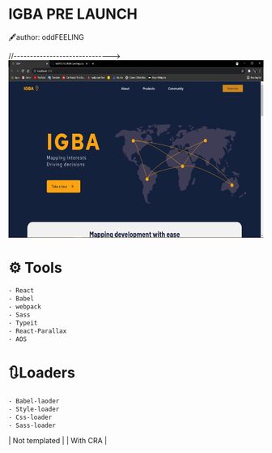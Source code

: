 <h1>IGBA PRE LAUNCH</h1>
🖋author: oddFEELING

//------------------------------>
<img src = '/public/readme-img.png' alt = '' width = '100%' height = '350'>

# ⚙ Tools

    - React
    - Babel
    - webpack
    - Sass
    - Typeit
    - React-Parallax
    - AOS

# 🔃Loaders

    - Babel-laoder
    - Style-loader
    - Css-loader
    - Sass-loader

| Not templated |
| With CRA |
